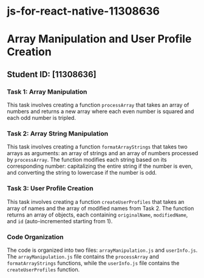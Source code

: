 # js-for-react-native-11308636

# Array Manipulation and User Profile Creation

## Student ID: [11308636]

### Task 1: Array Manipulation
This task involves creating a function `processArray` that takes an array of numbers and returns a new array where each even number is squared and each odd number is tripled.

### Task 2: Array String Manipulation
This task involves creating a function `formatArrayStrings` that takes two arrays as arguments: an array of strings and an array of numbers processed by `processArray`. The function modifies each string based on its corresponding number: capitalizing the entire string if the number is even, and converting the string to lowercase if the number is odd.

### Task 3: User Profile Creation
This task involves creating a function `createUserProfiles` that takes an array of names and the array of modified names from Task 2. The function returns an array of objects, each containing `originalName`, `modifiedName`, and `id` (auto-incremented starting from 1).

### Code Organization
The code is organized into two files: `arrayManipulation.js` and `userInfo.js`. The `arrayManipulation.js` file contains the `processArray` and `formatArrayStrings` functions, while the `userInfo.js` file contains the `createUserProfiles` function.
